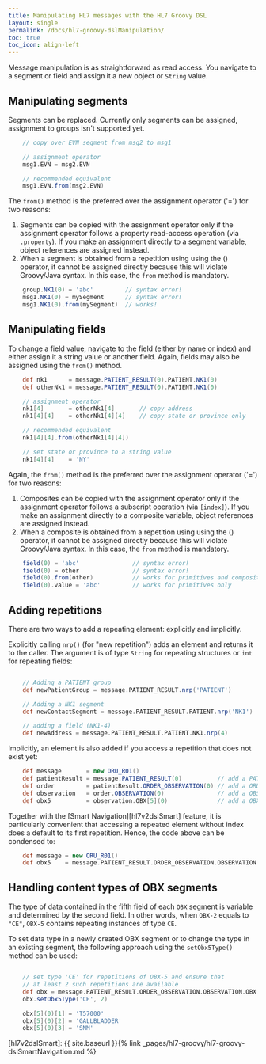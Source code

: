 ```yaml
---
title: Manipulating HL7 messages with the HL7 Groovy DSL
layout: single
permalink: /docs/hl7-groovy-dslManipulation/
toc: true
toc_icon: align-left  
---
```



Message manipulation is as straightforward as read access. You navigate to a segment or field and assign it a new object or `String` value.

## Manipulating segments

Segments can be replaced. Currently only segments can be assigned, assignment to groups isn't supported yet.

```groovy
    // copy over EVN segment from msg2 to msg1

    // assignment operator
    msg1.EVN = msg2.EVN

    // recommended equivalent
    msg1.EVN.from(msg2.EVN)
```

The `from()` method is the preferred over the assignment operator ('=') for two reasons:

1. Segments can be copied with the assignment operator only if the assignment operator follows a property read-access 
operation (via `.property`). If you make an assignment directly to a segment variable, object references are assigned instead.
2. When a segment is obtained from a repetition using using the () operator, it cannot be assigned directly because this will violate 
Groovy/Java syntax. In this case, the `from` method is mandatory.

```groovy
    group.NK1(0) = 'abc'         // syntax error!
    msg1.NK1(0) = mySegment      // syntax error!
    msg1.NK1(0).from(mySegment)  // works!
```

## Manipulating fields

To change a field value, navigate to the field (either by name or index) and either assign it a string value or another field. 
Again, fields may also be assigned using the `from()` method.

```groovy
    def nk1      = message.PATIENT_RESULT(0).PATIENT.NK1(0)
    def otherNk1 = message.PATIENT_RESULT(0).PATIENT.NK1(0)

    // assignment operator
    nk1[4]       = otherNk1[4]       // copy address
    nk1[4][4]    = otherNk1[4][4]    // copy state or province only

    // recommended equivalent
    nk1[4][4].from(otherNk1[4][4])

    // set state or province to a string value
    nk1[4][4]    = 'NY'
```

Again, the `from()` method is the preferred over the assignment operator ('=') for two reasons:

1. Composites can be copied with the assignment operator only if the assignment operator follows a subscript 
operation (via `[index]`). If you make an assignment directly to a composite variable, object references are assigned instead.
2. When a composite is obtained from a repetition using using the () operator, it cannot be assigned directly because this will violate 
Groovy/Java syntax. In this case, the `from` method is mandatory.

```groovy
    field(0) = 'abc'               // syntax error!
    field(0) = other               // syntax error!
    field(0).from(other)           // works for primitives and composites
    field(0).value = 'abc'         // works for primitives only
```

## Adding repetitions

There are two ways to add a repeating element: explicitly and implicitly.

Explicitly calling `nrp()` (for "new repetition") adds an element and returns it to the caller. 
The argument is of type `String` for repeating structures or `int` for repeating fields:

```groovy

    // Adding a PATIENT group
    def newPatientGroup = message.PATIENT_RESULT.nrp('PATIENT')

    // Adding a NK1 segment
    def newContactSegment = message.PATIENT_RESULT.PATIENT.nrp('NK1')

    // adding a field (NK1-4)
    def newAddress = message.PATIENT_RESULT.PATIENT.NK1.nrp(4)
```

Implicitly, an element is also added if you access a repetition that does not exist yet:

```groovy
    def message       = new ORU_R01()
    def patientResult = message.PATIENT_RESULT(0)          // add a PATIENT_RESULT group
    def order         = patientResult.ORDER_OBSERVATION(0) // add a ORDER_OBSERVATION group
    def observation   = order.OBSERVATION(0)               // add a OBSERVATION group
    def obx5          = observation.OBX[5](0)              // add a OBX-5 field
```

Together with the [Smart Navigation][hl7v2dslSmart] feature, it is particularly convenient that accessing a repeated element 
without index does a default to its first repetition. Hence, the code above can be condensed to:

```groovy
    def message = new ORU_R01()
    def obx5    = message.PATIENT_RESULT.ORDER_OBSERVATION.OBSERVATION.OBX[5]
```

## Handling content types of OBX segments

The type of data contained in the fifth field of each `OBX` segment is variable and determined by the second field. 
In other words, when `OBX-2` equals to `"CE"`, `OBX-5` contains repeating instances of type `CE`.

To set data type in a newly created OBX segment or to change the type in an existing segment, 
the following approach using the `setObx5Type()` method can be used:

```groovy

    // set type 'CE' for repetitions of OBX-5 and ensure that
    // at least 2 such repetitions are available
    def obx = message.PATIENT_RESULT.ORDER_OBSERVATION.OBSERVATION.OBX
    obx.setObx5Type('CE', 2)

    obx[5](0)[1] = 'T57000'
    obx[5](0)[2] = 'GALLBLADDER'
    obx[5](0)[3] = 'SNM'
```


[hl7v2dslSmart]: {{ site.baseurl }}{% link _pages/hl7-groovy/hl7-groovy-dslSmartNavigation.md %}
